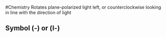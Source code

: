#Chemistry 
 Rotates plane-polarized light left, or counterclockwise looking in line with the direction of light
 ## Symbol (-) or (l-)